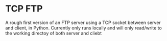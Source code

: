 # TCP FTP
A rough first version of an FTP server using a TCP socket between server and client, in Python. Currently only runs locally and will only read/write to the working directoy of both server and cliebt
